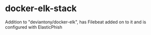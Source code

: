 # docker-elk-stack
Addition to "deviantony/docker-elk", has Filebeat added on to it and is configured with ElasticPhish
